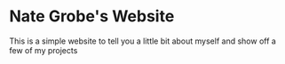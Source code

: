 # Nate Grobe's Website
This is a simple website to tell you a little bit about myself and show off a few of my projects
